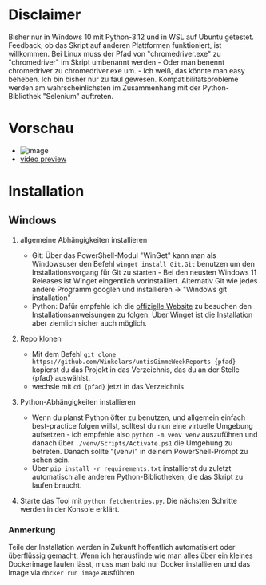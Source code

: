 # Disclaimer
Bisher nur in Windows 10 mit Python-3.12 und in WSL auf Ubuntu getestet.
Feedback, ob das Skript auf anderen Plattformen funktioniert, ist willkommen.
Bei Linux muss der Pfad von "chromedriver.exe" zu "chromedriver" im Skript umbenannt werden - Oder man benennt chromedriver zu chromedriver.exe um. - Ich weiß, das könnte man easy beheben. Ich bin bisher nur zu faul gewesen.
Kompatibilitätsprobleme werden am wahrscheinlichsten im Zusammenhang mit der Python-Bibliothek "Selenium" auftreten.

# Vorschau
- ![image](https://pixeldrain.com/api/file/iTvN5jDS)
- [video preview](https://pixeldrain.com/api/file/i3CatESg) 


# Installation
## Windows
1. allgemeine Abhängigkeiten installieren 
    - Git: Über das PowerShell-Modul "WinGet" kann man als Windowsuser den Befehl ```winget install Git.Git``` benutzen um den Installationsvorgang für Git zu starten - Bei den neusten Windows 11 Releases ist Winget eingentlich vorinstalliert. Alternativ Git wie jedes andere Programm googlen und installieren -> "Windows git installation"
    - Python: Dafür empfehle ich die [offizielle Website](https://www.python.org/downloads/) zu besuchen den Installationsanweisungen zu folgen. Über Winget ist die Installation aber ziemlich sicher auch möglich.

2. Repo klonen
    - Mit dem Befehl ```git clone https://github.com/Winkelars/untisGimmeWeekReports {pfad}``` kopierst du das Projekt in das Verzeichnis, das du an der Stelle {pfad} auswählst.
    - wechsle mit ```cd {pfad}``` jetzt in das Verzeichnis

3. Python-Abhängigkeiten installieren
    - Wenn du planst Python öfter zu benutzen, und allgemein einfach best-practice folgen willst, solltest du nun eine virtuelle Umgebung aufsetzen - ich empfehle also ```python -m venv venv``` auszuführen und danach über ```./venv/Scripts/Activate.ps1``` die Umgebung zu betreten. Danach sollte "(venv)" in deinem PowerShell-Prompt zu sehen sein.
    - Über ```pip install -r requirements.txt``` installierst du zuletzt automatisch alle anderen Python-Bibliotheken, die das Skript zu laufen braucht.

4. Starte das Tool mit ```python fetchentries.py```. Die nächsten Schritte werden in der Konsole erklärt.

### Anmerkung
Teile der Installation werden in Zukunft hoffentlich automatisiert oder überflüssig gemacht. Wenn ich herausfinde wie man alles über ein kleines Dockerimage laufen lässt, muss man bald nur Docker installieren und das Image via ```docker run image``` ausführen
